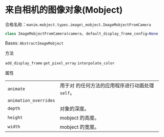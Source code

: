 # 来自相机的图像对象(Mobject)

合格名称：`manim.mobject.types.image\_mobject.ImageMobjectFromCamera`


```py
class ImageMobjectFromCamera(camera, default_display_frame_config=None, **kwargs)
```

Bases: `AbstractImageMobject`


方法

`add_display_frame`
`get_pixel_array`
`interpolate_color`


属性

|||
|-|-|
`animate`|用于对 的任何方法的应用程序进行动画处理`self`。
`animation_overrides`|
`depth`|对象的深度。
`height`|mobject 的高度。
`width`|mobject 的宽度。
